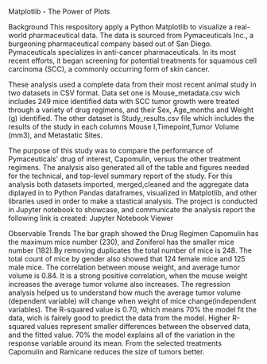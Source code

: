 
Matplotlib - The Power of Plots

Background
This respository apply a Python Matplotlib to visualize a real-world pharmaceutical data. The data is sourced from Pymaceuticals Inc., a burgeoning pharmaceutical company based out of San Diego. Pymaceuticals specializes in anti-cancer pharmaceuticals. In its most recent efforts, it began screening for potential treatments for squamous cell carcinoma (SCC), a commonly occurring form of skin cancer.

These analysis used a complete data from their most recent animal study in two datasets in CSV format. Data set one is Mouse_metadata.csv wich includes 249 mice identified data with SCC tumor growth were treated through a variety of drug regimens, and their Sex, Age_months and Weight (g) identified. The other dataset is Study_results.csv file which includes the results of the study in each columns Mouse I,Timepoint,Tumor Volume (mm3), and Metastatic Sites.

The purpose of this study was to compare the performance of Pymaceuticals' drug of interest, Capomulin, versus the other treatment regimens. The analysis also generated all of the table and figures needed for the technical, and top-level summary report of the study. For this analysis both datasets imported, merged,cleaned and the aggregate data diplayed in to Python Pandas dataframes, visualized in Matplotlib, and other libraries used in order to make a stastical analysis. The project is conducted in Jupyter notebook to showcase, and communicate the analysis report the following link is created: Jupyter Notebook Viewer

Observable Trends
The bar graph showed the Drug Regimen Capomulin has the maximum mice number (230), and Zoniferol has the smaller mice number (182).By removing duplicates the total number of mice is 248. The total count of mice by gender also showed that 124 female mice and 125 male mice.
The correlation between mouse weight, and average tumor volume is 0.84. It is a strong positive correlation, when the mouse weight increases the average tumor volume also increases.
The regression analysis helped us to understand how much the average tumor volume (dependent variable) will change when weight of mice change(independent variables). The R-squared value is 0.70, which means 70% the model fit the data, wich is fairely good to predict the data from the model. Higher R-squared values represent smaller differences between the observed data, and the fitted value. 70% the model explains all of the variation in the response variable around its mean.
From the selected treatments Capomulin and Ramicane reduces the size of tumors better.
